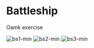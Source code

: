 # Battleship
Oamk exercise

![bs1-min](https://user-images.githubusercontent.com/74067579/172830736-3ef12827-289f-4092-b2fe-77f04a788b2e.jpg)
![bs2-min](https://user-images.githubusercontent.com/74067579/172830738-5d790afa-5c5c-481c-9070-e97709c5d7fc.jpg)
![bs3-min](https://user-images.githubusercontent.com/74067579/172830730-2808bba7-4012-4167-a817-c8fa632c976a.jpg)
